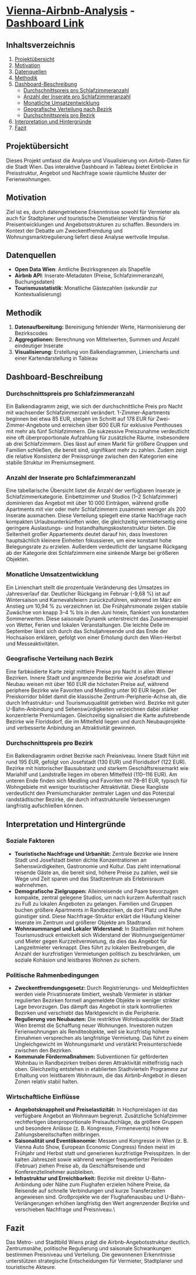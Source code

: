 # [Vienna-Airbnb-Analysis](https://public.tableau.com/app/profile/danylo.butynskyy/viz/ViennaAirbnbAnalysis/AirbnbDashboard) - [Dashboard Link](https://public.tableau.com/app/profile/danylo.butynskyy/viz/ViennaAirbnbAnalysis/AirbnbDashboard)


## Inhaltsverzeichnis
1. [Projektübersicht](#projektübersicht)  
2. [Motivation](#motivation)  
3. [Datenquellen](#datenquellen)  
4. [Methodik](#methodik)  
5. [Dashboard-Beschreibung](#dashboard-beschreibung)  
   - [Durchschnittspreis pro Schlafzimmeranzahl](#durchschnittspreis-pro-schlafzimmeranzahl)  
   - [Anzahl der Inserate pro Schlafzimmeranzahl](#anzahl-der-inserate-pro-schlafzimmeranzahl)  
   - [Monatliche Umsatzentwicklung](#monatliche-umsatzentwicklung)  
   - [Geografische Verteilung nach Bezirk](#geografische-verteilung-nach-bezirk)  
   - [Durchschnittspreis pro Bezirk](#durchschnittspreis-pro-bezirk)  
6. [Interpretation und Hintergründe](#interpretation-und-hintergründe)  
7. [Fazit](#fazit)  

## Projektübersicht
Dieses Projekt umfasst die Analyse und Visualisierung von Airbnb-Daten für die Stadt Wien. Das interaktive Dashboard in Tableau bietet Einblicke in Preisstruktur, Angebot und Nachfrage sowie räumliche Muster der Ferienwohnungen.

## Motivation
Ziel ist es, durch datengetriebene Erkenntnisse sowohl für Vermieter als auch für Stadtplaner und touristische Dienstleister Verständnis für Preisentwicklungen und Angebotsstrukturen zu schaffen. Besonders im Kontext der Debatte um Zweckentfremdung und Wohnungsmarktregulierung liefert diese Analyse wertvolle Impulse.

## Datenquellen
- **Open Data Wien**: Amtliche Bezirksgrenzen als Shapefile  
- **Airbnb API**: Inserate-Metadaten (Preise, Schlafzimmeranzahl, Buchungsdaten)  
- **Tourismusstatistik**: Monatliche Gästezahlen (sekundär zur Kontextualisierung)  

## Methodik
1. **Datenaufbereitung:** Bereinigung fehlender Werte, Harmonisierung der Bezirkscodes  
2. **Aggregationen:** Berechnung von Mittelwerten, Summen und Anzahl eindeutiger Inserate  
3. **Visualisierung:** Erstellung von Balkendiagrammen, Liniencharts und einer Kartendarstellung in Tableau  

## Dashboard-Beschreibung

### Durchschnittspreis pro Schlafzimmeranzahl
Ein Balkendiagramm zeigt, wie sich der durchschnittliche Preis pro Nacht mit wachsender Schlafzimmerzahl verändert. 1-Zimmer-Apartments beginnen bei etwa 85 EUR, steigen im Schnitt auf 178 EUR für Zwei-Zimmer-Angebote und erreichen über 600 EUR für exklusive Penthouses mit mehr als fünf Schlafzimmern. Die sukzessive Preiszunahme verdeutlicht eine oft überproportionale Aufzahlung für zusätzliche Räume, insbesondere ab drei Schlafzimmern. Dies lässt auf einen Markt für größere Gruppen und Familien schließen, die bereit sind, signifikant mehr zu zahlen. Zudem zeigt die relative Konsistenz der Preissprünge zwischen den Kategorien eine stabile Struktur im Premiumsegment.

### Anzahl der Inserate pro Schlafzimmeranzahl
Eine tabellarische Übersicht listet die Anzahl der verfügbaren Inserate je Schlafzimmerkategorie. Einbettzimmer und Studios (1–2 Schlafzimmer) dominieren das Angebot mit über 10 000 Einträgen, während große Apartments mit vier oder mehr Schlafzimmern zusammen weniger als 200 Inserate ausmachen. Diese Verteilung spiegelt eine starke Nachfrage nach kompakten Urlaubsunterkünften wider, die gleichzeitig vermieterseitig eine geringere Auslastungs- und Instandhaltungskostenstruktur bieten. Die Seltenheit großer Appartements deutet darauf hin, dass Investoren hauptsächlich kleinere Einheiten fokussieren, um eine konstant hohe Belegungsrate zu erzielen. Außerdem verdeutlicht der langsame Rückgang ab der Kategorie drei Schlafzimmern eine sinkende Marge bei größeren Objekten.

### Monatliche Umsatzentwicklung
Ein Linienchart stellt die prozentuale Veränderung des Umsatzes im Jahresverlauf dar. Deutlicher Rückgang im Februar (-9,68 %) ist auf Wintersaison und Karnevalsfeiern zurückzuführen, während im März ein Anstieg um 10,94 % zu verzeichnen ist. Die Frühjahrsmonate zeigen stabile Zuwächse von knapp 3–4 % bis in den Juni hinein, flankiert von konstanten Sommerwerten. Diese saisonale Dynamik unterstreicht das Zusammenspiel von Wetter, Ferien und lokalen Veranstaltungen. Die leichte Delle im September lässt sich durch das Schuljahresende und das Ende der Hochsaison erklären, gefolgt von einer Erholung durch den Wien-Herbst und Messeaktivitäten.

### Geografische Verteilung nach Bezirk
Eine farbkodierte Karte zeigt mittlere Preise pro Nacht in allen Wiener Bezirken. Innere Stadt und angrenzende Bezirke wie Josefstadt und Neubau weisen mit über 160 EUR die höchsten Preise auf, während periphere Bezirke wie Favoriten und Meidling unter 90 EUR liegen. Der Preiskorridor bildet damit die klassische Zentrum-Peripherie-Achse ab, die durch Infrastruktur- und Tourismusqualität getrieben wird. Bezirke mit guter U-Bahn-Anbindung und Sehenswürdigkeiten verzeichnen dabei stärker konzentrierte Premiumlagen. Gleichzeitig signalisiert die Karte aufstrebende Bezirke wie Floridsdorf, die im Mittelfeld liegen und durch Neubauprojekte und verbesserte Anbindung an Attraktivität gewinnen.

### Durchschnittspreis pro Bezirk
Ein Balkendiagramm ordnet Bezirke nach Preisniveau. Innere Stadt führt mit rund 195 EUR, gefolgt von Josefstadt (130 EUR) und Floridsdorf (122 EUR). Bezirke mit historischer Bausubstanz und starkem Geschäftsreisemarkt wie Mariahilf und Landstraße liegen im oberen Mittelfeld (110–116 EUR). Am unteren Ende finden sich Meidling und Favoriten mit 78–81 EUR, typisch für Wohngebiete mit weniger touristischer Attraktivität. Diese Rangliste verdeutlicht den Premiumcharakter zentraler Lagen und das Potenzial randstädtischer Bezirke, die durch infrastrukturelle Verbesserungen langfristig aufschließen können.

## Interpretation und Hintergründe

### Soziale Faktoren
- **Touristische Nachfrage und Urbanität:** Zentrale Bezirke wie Innere Stadt und Josefstadt bieten dichte Konzentrationen an Sehenswürdigkeiten, Gastronomie und Kultur. Das zieht international reisende Gäste an, die bereit sind, höhere Preise zu zahlen, weil sie Wege und Zeit sparen und das Stadtzentrum als Erlebnisraum wahrnehmen.  
- **Demografische Zielgruppen:** Alleinreisende und Paare bevorzugen kompakte, zentral gelegene Studios, um nach kurzem Aufenthalt rasch zu Fuß zu lokalen Angeboten zu gelangen. Familien und Gruppen buchen größere Apartments in Randbezirken, da dort Platz und Ruhe günstiger sind. Diese Nachfrage-Struktur erklärt die Häufung kleiner Inserate im Zentrum und größerer Objekte am Stadtrand.  
- **Wohnraummangel und Lokaler Widerstand:** In Stadtteilen mit hohem Tourismusdruck entwickelt sich Widerstand der Wohnungseigentümer und Mieter gegen Kurzzeitvermietung, da dies das Angebot für Langzeitmieter verknappt. Dies führt zu lokalen Bestrebungen, die Anzahl der kurzfristigen Vermietungen politisch zu beschränken, um soziale Kohäsion und leistbares Wohnen zu sichern.

### Politische Rahmenbedingungen
- **Zweckentfremdungsgesetz:** Durch Registrierungs- und Meldepflichten werden viele Privatinserate limitiert, weshalb Vermieter in stärker regulierten Bezirken formell angemeldete Objekte in weniger strikter Lage bevorzugen. Das dämpft das Angebot in stark kontrollierten Bezirken und verschiebt das Marktgewicht in die Peripherie.  
- **Regulierung von Neubauten:** Die restriktive Wohnbaupolitik der Stadt Wien bremst die Schaffung neuer Wohnungen. Investoren nutzen Ferienwohnungen als Renditeobjekte, weil sie kurzfristig höhere Einnahmen versprechen als langfristige Vermietung. Das führt zu einem Ungleichgewicht im Wohnungsmarkt und verstärkt Preisunterschiede zwischen den Bezirken.  
- **Kommunale Fördermaßnahmen:** Subventionen für geförderten Wohnbau in Randbezirken treiben deren Attraktivität mittelfristig nach oben. Gleichzeitig entstehen in etablierten Stadtvierteln Programme zur Erhaltung von leistbarem Wohnraum, die das Airbnb-Angebot in diesen Zonen relativ stabil halten.

### Wirtschaftliche Einflüsse
- **Angebotsknappheit und Preiselastizität:** In Hochpreislagen ist das verfügbare Angebot an Wohnraum begrenzt. Zusätzliche Schlafzimmer rechtfertigen überproportionale Preisaufschläge, da größere Gruppen und besondere Anlässe (z. B. Kongresse, Firmenevents) höhere Zahlungsbereitschaften mitbringen.  
- **Saisonalität und Eventökonomie:** Messen und Kongresse in Wien (z. B. Vienna Auto Show, European Economic Congress) finden meist im Frühjahr und Herbst statt und generieren kurzfristige Preisspitzen. In der kalten Jahreszeit sowie während weniger frequentierter Perioden (Februar) ziehen Preise ab, da Geschäftsreisende und Konferenzteilnehmer ausbleiben.  
- **Infrastruktur und Erreichbarkeit:** Bezirke mit direkter U-Bahn-Anbindung oder Nähe zum Flughafen erzielen höhere Preise, da Reisende auf schnelle Verbindungen und kurze Transferzeiten angewiesen sind. Großprojekte wie der Flughafenausbau und U-Bahn-Verlängerungen erhöhen langfristig den Wert angrenzender Bezirke und verschieben Nachfrage und Preisniveau.\

## Fazit
Das Metro- und Stadtbild Wiens prägt die Airbnb-Angebotsstruktur deutlich. Zentrumsnähe, politische Regulierung und saisonale Schwankungen bestimmen Preisniveau und Verteilung. Die gewonnenen Erkenntnisse unterstützen strategische Entscheidungen für Vermieter, Stadtplaner und touristische Akteure.
